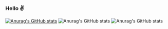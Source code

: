 ### Hello ✌

[![Anurag's GitHub stats](https://github-readme-stats.vercel.app/apiBlasemountain59=anuraghazra)](https://github.com/anuraghazra/github-readme-stats)
![Anurag's GitHub stats](https://github-readme-stats.vercel.app/apiBlasemountain59=anuraghazra&show_icons=true)
![Anurag's GitHub stats](https://github-readme-stats.vercel.app/apiBlasemountain59=anuraghazra&show_icons=true&theme=highcontrast)
